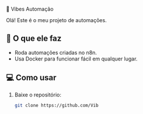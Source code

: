 🤖 Vibes Automação

Olá! Este é o meu projeto de automações.

## 🚀 O que ele faz
- Roda automações criadas no n8n.
- Usa Docker para funcionar fácil em qualquer lugar.

## 💻 Como usar
1. Baixe o repositório:
   ```bash
   git clone https://github.com/Vib

